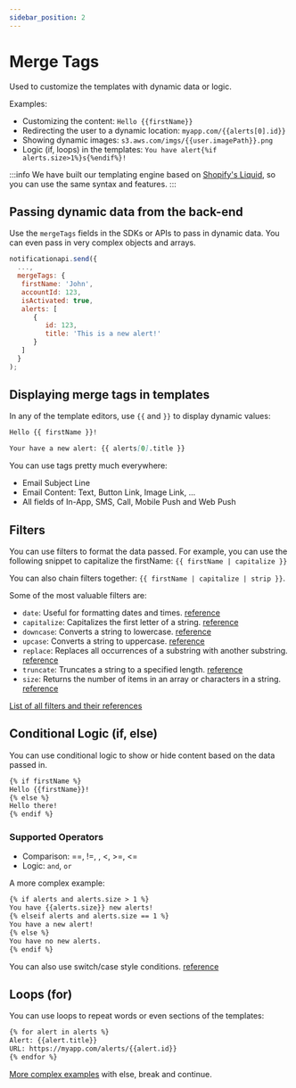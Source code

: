 ```yaml
---
sidebar_position: 2
---
```


# Merge Tags

Used to customize the templates with dynamic data or logic.

Examples:

- Customizing the content: `Hello {{firstName}}`
- Redirecting the user to a dynamic location: `myapp.com/{{alerts[0].id}}`
- Showing dynamic images: `s3.aws.com/imgs/{{user.imagePath}}.png`
- Logic (if, loops) in the templates: `You have alert{%if alerts.size>1%}s{%endif%}!`

:::info
We have built our templating engine based on [Shopify's Liquid](https://shopify.github.io/liquid/), so you can use the same syntax and features.
:::

## Passing dynamic data from the back-end

Use the `mergeTags` fields in the SDKs or APIs to pass in dynamic data. You can even pass in very complex objects and arrays.

```js
notificationapi.send({
  ...,
  mergeTags: {
   firstName: 'John',
   accountId: 123,
   isActivated: true,
   alerts: [
      {
         id: 123,
         title: 'This is a new alert!'
      }
   ]
  }
);
```

## Displaying merge tags in templates

In any of the template editors, use `{{` and `}}` to display dynamic values:

```md title="Template Editor"
Hello {{ firstName }}!

Your have a new alert: {{ alerts[0].title }}
```

You can use tags pretty much everywhere:

- Email Subject Line
- Email Content: Text, Button Link, Image Link, ...
- All fields of In-App, SMS, Call, Mobile Push and Web Push

## Filters

You can use filters to format the data passed. For example, you can use the following snippet to capitalize the firstName: `{{ firstName | capitalize }}`

You can also chain filters together: `{{ firstName | capitalize | strip }}`.

Some of the most valuable filters are:

- `date`: Useful for formatting dates and times. [reference](https://liquidjs.com/filters/date.html)
- `capitalize`: Capitalizes the first letter of a string. [reference](https://liquidjs.com/filters/capitalize.html)
- `downcase`: Converts a string to lowercase. [reference](https://liquidjs.com/filters/downcase.html)
- `upcase`: Converts a string to uppercase. [reference](https://liquidjs.com/filters/upcase.html)
- `replace`: Replaces all occurrences of a substring with another substring. [reference](https://liquidjs.com/filters/replace.html)
- `truncate`: Truncates a string to a specified length. [reference](https://liquidjs.com/filters/truncate.html)
- `size`: Returns the number of items in an array or characters in a string. [reference](https://liquidjs.com/filters/size.html)

[List of all filters and their references](https://liquidjs.com/filters/overview.html)

## Conditional Logic (if, else)

You can use conditional logic to show or hide content based on the data passed in.

```md title="Template Editor"
{% if firstName %}
Hello {{firstName}}!
{% else %}
Hello there!
{% endif %}
```

### Supported Operators

- Comparison: ==, !=, , <, >=, <=
- Logic: `and`, `or`

A more complex example:

```md title="Template Editor"
{% if alerts and alerts.size > 1 %}
You have {{alerts.size}} new alerts!
{% elseif alerts and alerts.size == 1 %}
You have a new alert!
{% else %}
You have no new alerts.
{% endif %}
```

You can also use switch/case style conditions. [reference](https://liquidjs.com/tags/case.html)

## Loops (for)

You can use loops to repeat words or even sections of the templates:

```md title="Template Editor"
{% for alert in alerts %}
Alert: {{alert.title}}
URL: https://myapp.com/alerts/{{alert.id}}
{% endfor %}
```

[More complex examples](https://liquidjs.com/tags/for.html) with else, break and continue.
